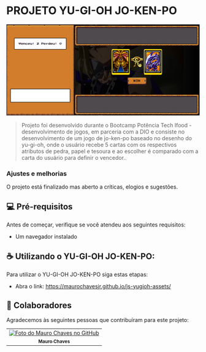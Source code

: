 # PROJETO YU-GI-OH JO-KEN-PO

<img src="Capturar.PNG" alt="Tela de jogo">

> Projeto foi desenvolvido durante o Bootcamp Potência Tech Ifood - desenvolvimento de jogos, em parceria com a DIO e consiste no desenvolvimento de um jogo de jo-ken-po baseado no desenho do yu-gi-oh, onde o usuário recebe 5 cartas com os respectivos atributos de pedra, papel e tesoura e ao escolher é comparado com a carta do usuário para definir o vencedor..

### Ajustes e melhorias

O projeto está finalizado mas aberto a críticas, elogios e sugestões.

## 💻 Pré-requisitos

Antes de começar, verifique se você atendeu aos seguintes requisitos:

- Um navegador instalado

## ☕ Utilizando o YU-GI-OH JO-KEN-PO:

Para utilizar o YU-GI-OH JO-KEN-PO siga estas etapas:

- Abra o link: https://maurochavesjr.github.io/js-yugioh-assets/

## 🤝 Colaboradores

Agradecemos às seguintes pessoas que contribuíram para este projeto:

<table>
  <tr>
    <td align="center">
      <a href="#" title="defina o titulo do link">
        <img src="https://avatars.githubusercontent.com/u/138091054?v=4" width="100px;" alt="Foto do Mauro Chaves no GitHub"/><br>
        <sub>
          <b>Mauro Chaves</b>
        </sub>
      </a>
    </td>
  </tr>
</table>



